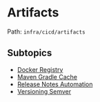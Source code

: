 # Artifacts

Path: `infra/cicd/artifacts`

## Subtopics
- [Docker Registry](./docker_registry/README.md)
- [Maven Gradle Cache](./maven_gradle_cache/README.md)
- [Release Notes Automation](./release_notes_automation/README.md)
- [Versioning Semver](./versioning_semver/README.md)
